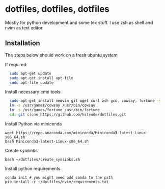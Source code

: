 # dotfiles, dotfiles, dotfiles

Mostly for python development and some tex stuff. I use zsh as shell and nvim as text editor.

## Installation

The steps below should work on a fresh ubuntu system

If required:
```bash
  sudo apt-get update
  sudo apt-get install apt-file
  sudo apt-file update
```

Install necessary cmd tools
```bash
  sudo apt-get install neovim git wget curl zsh gcc, cowsay, fortune -y
  ln -s /usr/games/cowsay /usr/bin/cowsay
  ln -s /usr/games/fortune /usr/bin/fortune
  cd; git clone https://github.com/hsteude/dotfiles.git
```

Install Python via miniconda
```
wget https://repo.anaconda.com/miniconda/Miniconda3-latest-Linux-x86_64.sh
bash Miniconda3-latest-Linux-x86_64.sh
```
Create symlinks
```
bash ~/dotfiles/create_symlinks.sh
```

Install python requirements
```
conda init # you might need add conda to the path
pip install -r ~/dotfiles/nvim/requirements.txt
```



